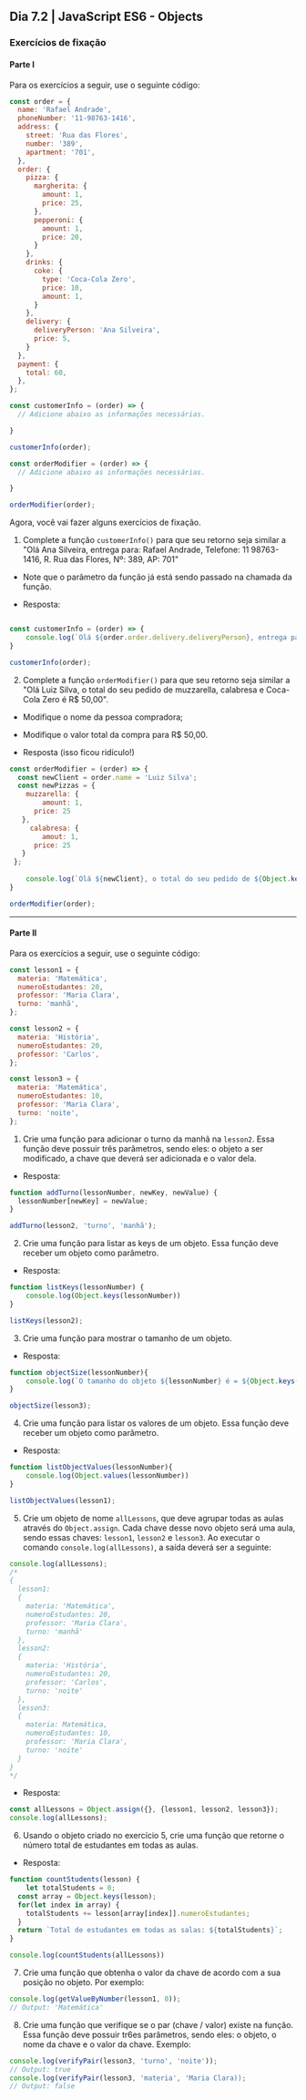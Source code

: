 ## Dia 7.2 | JavaScript ES6 - Objects

### Exercícios de fixação

#### Parte I
Para os exercícios a seguir, use o seguinte código:
```javascript
const order = {
  name: 'Rafael Andrade',
  phoneNumber: '11-98763-1416',
  address: {
    street: 'Rua das Flores',
    number: '389',
    apartment: '701',
  },
  order: {
    pizza: {
      margherita: {
        amount: 1,
        price: 25,
      },
      pepperoni: {
        amount: 1,
        price: 20,
      }
    },
    drinks: {
      coke: {
        type: 'Coca-Cola Zero',
        price: 10,
        amount: 1,
      }
    },
    delivery: {
      deliveryPerson: 'Ana Silveira',
      price: 5,
    }
  },
  payment: {
    total: 60,
  },
};

const customerInfo = (order) => {
  // Adicione abaixo as informações necessárias.

}

customerInfo(order);

const orderModifier = (order) => {
  // Adicione abaixo as informações necessárias.

}

orderModifier(order);
```

Agora, você vai fazer alguns exercícios de fixação.
1. Complete a função `customerInfo()` para que seu retorno seja similar a "Olá Ana Silveira, entrega para: Rafael Andrade, Telefone: 11 98763-1416, R. Rua das Flores, Nº: 389, AP: 701"
- Note que o parâmetro da função já está sendo passado na chamada da função.

- Resposta:
```javascript

const customerInfo = (order) => {
	console.log(`Olá ${order.order.delivery.deliveryPerson}, entrega para ${order.name}, telefone ${order.phoneNumber}, R. ${order.address.street}, Nº ${order.address.number}, AP: ${order.address.apartment}.`);
}

customerInfo(order);
```

2. Complete a função `orderModifier()` para que seu retorno seja similar a "Olá Luiz Silva, o total do seu pedido de muzzarella, calabresa e Coca-Cola Zero é R$ 50,00".
- Modifique o nome da pessoa compradora;
- Modifique o valor total da compra para R$ 50,00.

- Resposta (isso ficou ridículo!)
```javascript
const orderModifier = (order) => {
  const newClient = order.name = 'Luiz Silva';
  const newPizzas = {
  	muzzarella: {
    	amount: 1,
      price: 25
   },
 	 calabresa: {
   		amout: 1, 
      price: 25
   }
 };
  
	console.log(`Olá ${newClient}, o total do seu pedido de ${Object.keys(newPizzas)} e ${order.order.drinks.coke.type} é ${newPizzas.muzzarella.price + newPizzas.calabresa.price}`)
}

orderModifier(order);
```
---
#### Parte II
Para os exercícios a seguir, use o seguinte código:
```javascript
const lesson1 = {
  materia: 'Matemática',
  numeroEstudantes: 20,
  professor: 'Maria Clara',
  turno: 'manhã',
};

const lesson2 = {
  materia: 'História',
  numeroEstudantes: 20,
  professor: 'Carlos',
};

const lesson3 = {
  materia: 'Matemática',
  numeroEstudantes: 10,
  professor: 'Maria Clara',
  turno: 'noite',
};
```

1. Crie uma função para adicionar o turno da manhã na `lesson2`. Essa função deve possuir três parâmetros, sendo eles: o objeto a ser modificado, a chave que deverá ser adicionada e o valor dela.

- Resposta:

```javascript
function addTurno(lessonNumber, newKey, newValue) {
  lessonNumber[newKey] = newValue;
}

addTurno(lesson2, 'turno', 'manhã');
```

2. Crie uma função para listar as keys de um objeto. Essa função deve receber um objeto como parâmetro.

- Resposta:

```javascript
function listKeys(lessonNumber) {
	console.log(Object.keys(lessonNumber))
}

listKeys(lesson2);
```

3. Crie uma função para mostrar o tamanho de um objeto.

- Resposta:
```javascript
function objectSize(lessonNumber){
	console.log(`O tamanho do objeto ${lessonNumber} é = ${Object.keys(lessonNumber).length}`);
}

objectSize(lesson3);
```

4. Crie uma função para listar os valores de um objeto. Essa função deve receber um objeto como parâmetro.

- Resposta:

```javascript
function listObjectValues(lessonNumber){
	console.log(Object.values(lessonNumber))
}

listObjectValues(lesson1);
```

5. Crie um objeto de nome `allLessons`, que deve agrupar todas as aulas através do `Object.assign`. Cada chave desse novo objeto será uma aula, sendo essas chaves: `lesson1`, `lesson2` e `lesson3`. Ao executar o comando `console.log(allLessons)`, a saída deverá ser a seguinte:

```javascript
console.log(allLessons);
/*
{
  lesson1: 
  {
    materia: 'Matemática',
    numeroEstudantes: 20,
    professor: 'Maria Clara',
    turno: 'manhã'
  },
  lesson2:
  {
    materia: 'História',
    numeroEstudantes: 20,
    professor: 'Carlos',
    turno: 'noite'
  },
  lesson3:
  {
    materia: Matemática,
    numeroEstudantes: 10,
    professor: 'Maria Clara',
    turno: 'noite'
  }
}
*/
```

- Resposta:

```javascript
const allLessons = Object.assign({}, {lesson1, lesson2, lesson3});
console.log(allLessons);
```

6. Usando o objeto criado no exercício 5, crie uma função que retorne o número total de estudantes em todas as aulas.

- Resposta:

```javascript
function countStudents(lesson) {
	let totalStudents = 0;
  const array = Object.keys(lesson);
  for(let index in array) {
  	totalStudents += lesson[array[index]].numeroEstudantes;
  }
  return `Total de estudantes em todas as salas: ${totalStudents}`;
}

console.log(countStudents(allLessons))
```

7. Crie uma função que obtenha o valor da chave de acordo com a sua posição no objeto. Por exemplo:

```javascript
console.log(getValueByNumber(lesson1, 0));
// Output: 'Matemática'
```

8. Crie uma função que verifique se o par (chave / valor) existe na função. Essa função deve possuir tr6es parâmetros, sendo eles: o objeto, o nome da chave e o valor da chave. Exemplo:

```javascript
console.log(verifyPair(lesson3, 'turno', 'noite'));
// Output: true
console.log(verifyPair(lesson3, 'materia', 'Maria Clara));
// Output: false
```